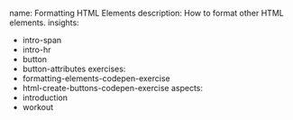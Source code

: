 name: Formatting HTML Elements
description: How to format other HTML elements.
insights:
  - intro-span
  - intro-hr
  - button
  - button-attributes
exercises:
  - formatting-elements-codepen-exercise
  - html-create-buttons-codepen-exercise
aspects:
  - introduction
  - workout
 
